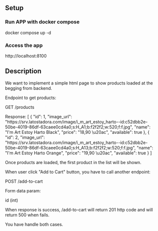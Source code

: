 ## Setup
### Run APP with docker compose

docker compose up -d

### Access the app

http://localhost:8100


## Description

We want to implement a simple html page to show products loaded at the begging from backend.

Endpoint to get products: 

GET /products

Response:
[
    {
        "id": 1,
        "image_url": "https:\/\/srv.latostadora.com\/image\/i_m_art_estoy_harto--id:c52dbb2e-50be-4019-86df-63caee0cd4a0;s:H_A1;b:f2f2f2;w:520;f:f.jpg",
        "name": "I'm Art Estoy Harto Black",
        "price": "18,90 \u20ac",
        "available": true
    },
    {
        "id": 2,
        "image_url": "https:\/\/srv.latostadora.com\/image\/i_m_art_estoy_harto--id:c52dbb2e-50be-4019-86df-63caee0cd4a0;s:H_A13;b:f2f2f2;w:520;f:f.jpg",
        "name": "I'm Art Estoy Harto Orange",
        "price": "19,90 \u20ac",
        "available": true
    }
]




Once products are loaded, the first product in the list will be shown.

When user click "Add to Cart" button, you have to call another endpoint:

POST /add-to-cart

Form data param:

id (int)

When response is success, /add-to-cart will return 201 http code and will return 500 when fails.

You have handle both cases.
